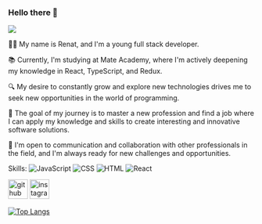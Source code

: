 ### Hello there 👋
![](https://media.tenor.com/YUzRkMOL-3EAAAAM/programming-computer-frog.gif)

👨‍💻 My name is Renat, and I'm a young full stack developer.

📚 Currently, I'm studying at Mate Academy, where I'm actively deepening my knowledge in React, TypeScript, and Redux.

🔍 My desire to constantly grow and explore new technologies drives me to seek new opportunities in the world of programming.

🎯 The goal of my journey is to master a new profession and find a job where I can apply my knowledge and skills to create interesting and innovative software solutions.

🤝 I'm open to communication and collaboration with other professionals in the field, and I'm always ready for new challenges and opportunities.

Skills: ![JavaScript](https://img.shields.io/badge/-JavaScript-F7DF1E?logo=javascript&logoColor=white) ![CSS](https://img.shields.io/badge/-CSS-1572B6?logo=css3&logoColor=white) ![HTML](https://img.shields.io/badge/-HTML-E34F26?logo=html5&logoColor=white) ![React](https://img.shields.io/badge/-React-61DAFB?logo=react&logoColor=white)



[<img src='https://cdn.jsdelivr.net/npm/simple-icons@3.0.1/icons/github.svg' alt='github' height='40'>](https://github.com/Abdrakhmanov-Renat)  [<img src='https://cdn.jsdelivr.net/npm/simple-icons@3.0.1/icons/instagram.svg' alt='instagram' height='40'>](https://www.instagram.com/https://www.instagram.com/sshpenat//)  

[![Top Langs](https://github-readme-stats.vercel.app/api/top-langs/?username=Abdrakhmanov-Renat)](https://github.com/anuraghazra/github-readme-stats)

